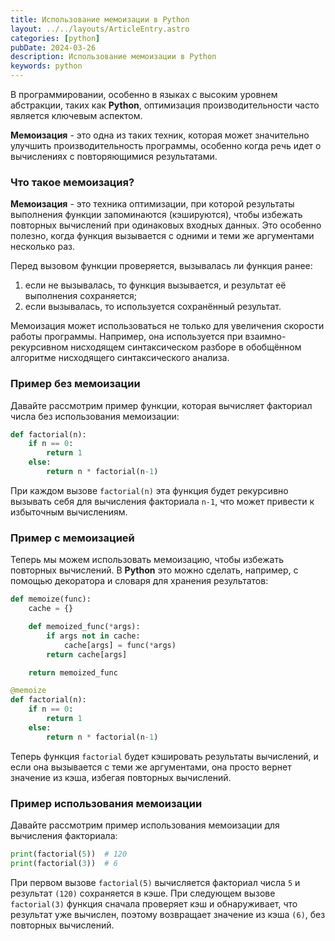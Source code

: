 ```yaml
---
title: Использование мемоизации в Python
layout: ../../layouts/ArticleEntry.astro
categories: [python]
pubDate: 2024-03-26
description: Использование мемоизации в Python
keywords: python
---
```


В программировании, особенно в языках с высоким уровнем абстракции, таких как **Python**, оптимизация производительности часто является ключевым аспектом. 

**Мемоизация** - это одна из таких техник, которая может значительно улучшить производительность программы, особенно когда речь идет о вычислениях с повторяющимися результатами. 

### Что такое мемоизация?

**Мемоизация** - это техника оптимизации, при которой результаты выполнения функции запоминаются (кэшируются), чтобы избежать повторных вычислений при одинаковых входных данных. Это особенно полезно, когда функция вызывается с одними и теми же аргументами несколько раз.

Перед вызовом функции проверяется, вызывалась ли функция ранее:

1. если не вызывалась, то функция вызывается, и результат её выполнения сохраняется;
2. если вызывалась, то используется сохранённый результат.

Мемоизация может использоваться не только для увеличения скорости работы программы. Например, она используется при взаимно-рекурсивном нисходящем синтаксическом разборе в обобщённом алгоритме нисходящего синтаксического анализа.

### Пример без мемоизации

Давайте рассмотрим пример функции, которая вычисляет факториал числа без использования мемоизации:

```python
def factorial(n):
    if n == 0:
        return 1
    else:
        return n * factorial(n-1)
```

При каждом вызове `factorial(n)` эта функция будет рекурсивно вызывать себя для вычисления факториала `n-1`, что может привести к избыточным вычислениям.

### Пример с мемоизацией

Теперь мы можем использовать мемоизацию, чтобы избежать повторных вычислений. В **Python** это можно сделать, например, с помощью декоратора и словаря для хранения результатов:

```python
def memoize(func):
    cache = {}

    def memoized_func(*args):
        if args not in cache:
            cache[args] = func(*args)
        return cache[args]

    return memoized_func

@memoize
def factorial(n):
    if n == 0:
        return 1
    else:
        return n * factorial(n-1)
```

Теперь функция `factorial` будет кэшировать результаты вычислений, и если она вызывается с теми же аргументами, она просто вернет значение из кэша, избегая повторных вычислений.

### Пример использования мемоизации

Давайте рассмотрим пример использования мемоизации для вычисления факториала:

```python
print(factorial(5))  # 120
print(factorial(3))  # 6
```

При первом вызове `factorial(5)` вычисляется факториал числа `5` и результат `(120)` сохраняется в кэше. При следующем вызове `factorial(3)` функция сначала проверяет кэш и обнаруживает, что результат уже вычислен, поэтому возвращает значение из кэша `(6)`, без повторных вычислений.